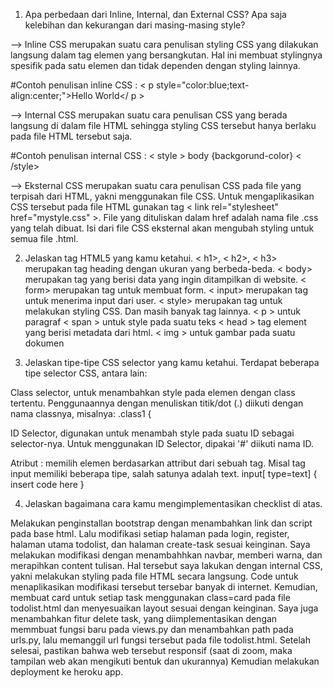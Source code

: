 
1. Apa perbedaan dari Inline, Internal, dan External CSS? Apa saja kelebihan dan kekurangan dari masing-masing style?


--> Inline CSS merupakan suatu cara penulisan styling CSS yang dilakukan langsung dalam tag elemen yang bersangkutan. Hal ini membuat stylingnya spesifik pada satu elemen dan tidak dependen dengan styling lainnya. 

#Contoh penulisan inline CSS : 
< p style="color:blue;text-align:center;">Hello World</ p >

--> Internal CSS merupakan suatu cara penulisan CSS yang berada langsung di dalam file HTML sehingga styling CSS tersebut hanya berlaku pada file HTML tersebut saja. 

#Contoh penulisan internal CSS  :
< style > body {backgorund-color} < /style>

--> Eksternal CSS merupakan suatu cara penulisan CSS pada file yang terpisah dari HTML, yakni menggunakan file CSS. Untuk mengaplikasikan CSS tersebut pada file HTML gunakan tag < link rel="stylesheet" href="mystyle.css" >. File yang dituliskan dalam href adalah nama file .css yang telah dibuat. Isi dari file CSS eksternal akan mengubah styling untuk semua file .html.

2. Jelaskan tag HTML5 yang kamu ketahui.
< h1>, < h2>, < h3> merupakan tag heading dengan ukuran yang berbeda-beda. < body> merupakan tag yang berisi data yang ingin ditampilkan di website. < form> merupakan tag untuk membuat form. 
< input> merupakan tag untuk menerima input dari user. 
< style> merupakan tag untuk melakukan styling CSS. Dan masih banyak tag lainnya.
< p > untuk paragraf
< span >  untuk style pada suatu teks
< head > tag element yang berisi metadata dari html.
< img > untuk gambar pada suatu dokumen

3. Jelaskan tipe-tipe CSS selector yang kamu ketahui.
Terdapat beberapa tipe selector CSS, antara lain:


Class selector, untuk menambahkan style pada elemen dengan class tertentu. Penggunaannya dengan menuliskan titik/dot (.) diikuti dengan nama classnya, misalnya: .class1 {

ID Selector, digunakan untuk menambah style pada suatu ID sebagai selector-nya. Untuk menggunakan ID Selector, dipakai '#' diikuti nama ID.

Atribut : memilih elemen berdasarkan attribut dari sebuah tag. Misal tag input memiliki beberapa tipe, salah satunya adalah text. input[ type=text] { insert code here }



4. Jelaskan bagaimana cara kamu mengimplementasikan checklist di atas.

Melakukan penginstallan bootstrap dengan menambahkan link dan script pada base html. Lalu modifikasi setiap halaman pada login, register, halaman utama todolist, dan halaman create-task sesuai keinginan. Saya melakukan modifikasi dengan menambahhkan navbar, memberi warna, dan merapihkan content tulisan. Hal tersebut saya lakukan dengan internal CSS, yakni melakukan styling pada file HTML secara langsung. Code untuk menaplikasikan modifikasi tersebut tersebar banyak di internet. Kemudian, membuat card untuk setiap task menggunakan class=card pada file todolist.html dan menyesuaikan layout sesuai dengan keinginan. Saya juga menambahkan fitur delete task, yang diimplementasikan dengan memmbuat fungsi baru pada views.py dan menambahkan path pada urls.py, lalu memanggil url fungsi tersebut pada file todolist.html. Setelah selesai, pastikan bahwa web tersebut responsif (saat di zoom, maka tampilan web akan mengikuti bentuk dan ukurannya) Kemudian melakukan deployment ke heroku app.